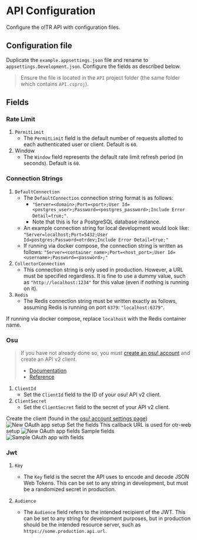 # API Configuration

Configure the o!TR API with configuration files.

## Configuration file

Duplicate the `example.appsettings.json` file and rename to `appsettings.Development.json`. Configure the fields as described below.

> Ensure the file is located in the `API` project folder (the same folder which contains `API.csproj`).
>

## Fields

### Rate Limit

1. `PermitLimit`
    - The `PermitLimit` field is the default number of requests allotted to each authenticated user or client. Default is `60`.
2. Window
    - The `Window` field represents the default rate limit refresh period (in seconds). Default is `60`.

### Connection Strings

1. `DefaultConnection`
    - The `DefaultConnection` connection string format is as follows:
        - `"Server=<domain>;Port=<port>;User Id=<postgres_user>;Password=<postgres_password>;Include Error Detail=true;"`.
        - Note that this is for a PostgreSQL database instance.
    - An example connection string for local development would look like:
      `"Server=localhost;Port=5432;User Id=postgres;Password=otrdev;Include Error Detail=true;"`
    - If running via docker compose, the connection string is written as follows:
      `"Server=<container_name>;Port=<host_port>;User Id=<username>;Password=<password>;"`
2. `CollectorConnection`
    - This connection string is only used in production. However, a URL must be specified regardless. It is fine to use a dummy value, such as `"http://localhost:1234"` for this value (even if nothing is running on it).
3. `Redis`
    - The Redis connection string must be written exactly as follows, assuming Redis is running on port `6379`: `"localhost:6379"`.

If running via docker compose, replace `localhost` with the Redis container name.

### Osu

> If you have not already done so, you must [create an osu! account](https://osu.ppy.sh/wiki/en/Registration) and create an API v2 client.
>
> - [Documentation](https://osu.ppy.sh/wiki/en/osu%21api)
> - [Reference](https://osu.ppy.sh/docs/index.html)

1. `ClientId`
    - Set the `ClientId` field to the ID of your osu! API v2 client.
2. `ClientSecret`
    - Set the `ClientSecret` field to the secret of your API v2 client.

<procedure collapsible="true" default-state="collapsed" title="Further osu! API setup instructions">
   <step>
      Create the client (found in the <a href="https://osu.ppy.sh/home/account/edit">osu! account settings page</a>) <img src="new-oauth-app.png" alt="New OAuth app setup"/>
   </step> 
   <step>
      Set the fields
      <tip>This callback URL is used for otr-web setup</tip>
      <img src="new-oauth-app-fields.png" alt="New OAuth app fields"/>
   </step>
   <step>
      Sample fields <img src="sample-oauth-app.png" alt="Sample OAuth app with fields"/>
   </step>
</procedure>

### Jwt

1. `Key`
    - The `Key` field is the secret the API uses to encode and decode JSON Web Tokens. This can be set to any string in development, but must be a randomized secret in production.

2. `Audience`
    - The `Audience` field refers to the intended recipient of the JWT. This can be set to any string for development purposes, but in production should be the intended resource server, such as `https://some.production.api.url`.